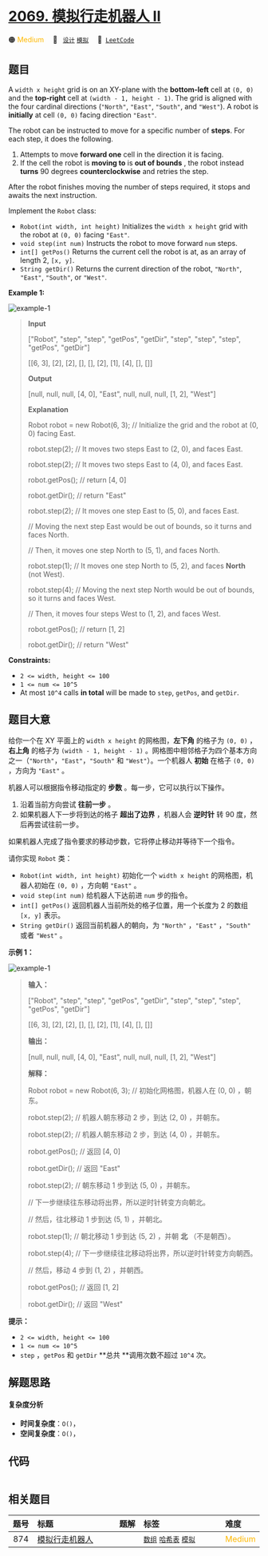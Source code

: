 # [2069. 模拟行走机器人 II](https://leetcode.com/problems/walking-robot-simulation-ii)

🟠 <font color=#ffb800>Medium</font>&emsp; 🔖&ensp; [`设计`](/outline/tag/design.md) [`模拟`](/outline/tag/simulation.md)&emsp; 🔗&ensp;[`LeetCode`](https://leetcode.com/problems/walking-robot-simulation-ii)

## 题目

A `width x height` grid is on an XY-plane with the **bottom-left** cell at
`(0, 0)` and the **top-right** cell at `(width - 1, height - 1)`. The grid is
aligned with the four cardinal directions (`"North"`, `"East"`, `"South"`, and
`"West"`). A robot is **initially** at cell `(0, 0)` facing direction
`"East"`.

The robot can be instructed to move for a specific number of **steps**. For
each step, it does the following.

  1. Attempts to move **forward one** cell in the direction it is facing.
  2. If the cell the robot is **moving to** is **out of bounds** , the robot instead **turns** 90 degrees **counterclockwise** and retries the step.

After the robot finishes moving the number of steps required, it stops and
awaits the next instruction.

Implement the `Robot` class:

  * `Robot(int width, int height)` Initializes the `width x height` grid with the robot at `(0, 0)` facing `"East"`.
  * `void step(int num)` Instructs the robot to move forward `num` steps.
  * `int[] getPos()` Returns the current cell the robot is at, as an array of length 2, `[x, y]`.
  * `String getDir()` Returns the current direction of the robot, `"North"`, `"East"`, `"South"`, or `"West"`.



**Example 1:**

![example-1](https://assets.leetcode.com/uploads/2021/10/09/example-1.png)

> 
> 
> 
> 
> 
> **Input**
> 
> ["Robot", "step", "step", "getPos", "getDir", "step", "step", "step", "getPos", "getDir"]
> 
> [[6, 3], [2], [2], [], [], [2], [1], [4], [], []]
> 
> **Output**
> 
> [null, null, null, [4, 0], "East", null, null, null, [1, 2], "West"]
> 
> 
> 
> **Explanation**
> 
> Robot robot = new Robot(6, 3); // Initialize the grid and the robot at (0, 0) facing East.
> 
> robot.step(2);  // It moves two steps East to (2, 0), and faces East.
> 
> robot.step(2);  // It moves two steps East to (4, 0), and faces East.
> 
> robot.getPos(); // return [4, 0]
> 
> robot.getDir(); // return "East"
> 
> robot.step(2);  // It moves one step East to (5, 0), and faces East.
> 
> > 
> > 
> > 
> > 
> // Moving the next step East would be out of bounds, so it turns and faces North.
> 
> > 
> > 
> > 
> > 
> // Then, it moves one step North to (5, 1), and faces North.
> 
> robot.step(1);  // It moves one step North to (5, 2), and faces **North** (not West).
> 
> robot.step(4);  // Moving the next step North would be out of bounds, so it turns and faces West.
> 
> > 
> > 
> > 
> > 
> // Then, it moves four steps West to (1, 2), and faces West.
> 
> robot.getPos(); // return [1, 2]
> 
> robot.getDir(); // return "West"
> 
> 

**Constraints:**

  * `2 <= width, height <= 100`
  * `1 <= num <= 10^5`
  * At most `10^4` calls **in total** will be made to `step`, `getPos`, and `getDir`.


## 题目大意

给你一个在 XY 平面上的 `width x height` 的网格图，**左下角**  的格子为 `(0, 0)` ，**右上角**  的格子为
`(width - 1, height - 1)` 。网格图中相邻格子为四个基本方向之一（`"North"`，`"East"`，`"South"` 和
`"West"`）。一个机器人 **初始**  在格子 `(0, 0)` ，方向为 `"East"` 。

机器人可以根据指令移动指定的 **步数**  。每一步，它可以执行以下操作。

  1. 沿着当前方向尝试 **往前一步**  。
  2. 如果机器人下一步将到达的格子 **超出了边界**  ，机器人会 **逆时针**  转 90 度，然后再尝试往前一步。

如果机器人完成了指令要求的移动步数，它将停止移动并等待下一个指令。

请你实现 `Robot` 类：

  * `Robot(int width, int height)` 初始化一个 `width x height` 的网格图，机器人初始在 `(0, 0)` ，方向朝 `"East"` 。
  * `void step(int num)` 给机器人下达前进 `num` 步的指令。
  * `int[] getPos()` 返回机器人当前所处的格子位置，用一个长度为 2 的数组 `[x, y]` 表示。
  * `String getDir()` 返回当前机器人的朝向，为 `"North"` ，`"East"` ，`"South"` 或者 `"West"` 。



**示例 1：**

![example-1](https://assets.leetcode.com/uploads/2021/10/09/example-1.png)

> 
> 
> 
> 
> 
> **输入：**
> 
> ["Robot", "step", "step", "getPos", "getDir", "step", "step", "step", "getPos", "getDir"]
> 
> [[6, 3], [2], [2], [], [], [2], [1], [4], [], []]
> 
> **输出：**
> 
> [null, null, null, [4, 0], "East", null, null, null, [1, 2], "West"]
> 
> 
> 
> **解释：**
> 
> Robot robot = new Robot(6, 3); // 初始化网格图，机器人在 (0, 0) ，朝东。
> 
> robot.step(2);  // 机器人朝东移动 2 步，到达 (2, 0) ，并朝东。
> 
> robot.step(2);  // 机器人朝东移动 2 步，到达 (4, 0) ，并朝东。
> 
> robot.getPos(); // 返回 [4, 0]
> 
> robot.getDir(); // 返回 "East"
> 
> robot.step(2);  // 朝东移动 1 步到达 (5, 0) ，并朝东。
> 
> > 
> > 
> > 
> > 
> // 下一步继续往东移动将出界，所以逆时针转变方向朝北。
> 
> > 
> > 
> > 
> > 
> // 然后，往北移动 1 步到达 (5, 1) ，并朝北。
> 
> robot.step(1);  // 朝北移动 1 步到达 (5, 2) ，并朝 **北** （不是朝西）。
> 
> robot.step(4);  // 下一步继续往北移动将出界，所以逆时针转变方向朝西。
> 
> > 
> > 
> > 
> > 
> // 然后，移动 4 步到 (1, 2) ，并朝西。
> 
> robot.getPos(); // 返回 [1, 2]
> 
> robot.getDir(); // 返回 "West"
> 
> 
> 
> 



**提示：**

  * `2 <= width, height <= 100`
  * `1 <= num <= 10^5`
  * `step` ，`getPos` 和 `getDir` **总共  **调用次数不超过 `10^4` 次。


## 解题思路

#### 复杂度分析

- **时间复杂度**：`O()`，
- **空间复杂度**：`O()`，

## 代码

```javascript

```

## 相关题目

<!-- prettier-ignore -->
| 题号 | 标题 | 题解 | 标签 | 难度 |
| :------: | :------ | :------: | :------ | :------ |
| 874 | [模拟行走机器人](https://leetcode.com/problems/walking-robot-simulation) |  |  [`数组`](/outline/tag/array.md) [`哈希表`](/outline/tag/hash-table.md) [`模拟`](/outline/tag/simulation.md) | <font color=#ffb800>Medium</font> |

<style>
.blue {
    background-color: #096dd9;
    padding: 0.25rem 0.5rem;
    margin: 0;
    font-size: 0.85em;
    border-radius: 3px;
    color: white;
    font-weight: 500;
}
table th:first-of-type { width: 10%; }
table th:nth-of-type(2) { width: 35%; }
table th:nth-of-type(3) { width: 10%; }
table th:nth-of-type(4) { width: 35%; }
table th:nth-of-type(5) { width: 10%; }
</style>
